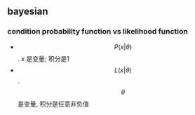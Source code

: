 ## bayesian
### condition probability function vs likelihood function
- $$P(x|\theta)$$  . x 是变量;  积分是1 <br/> 
- $$L(x|\theta)$$  . $$\theta$$是变量, 积分是任意非负值 <br/>